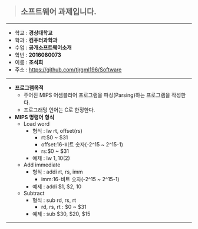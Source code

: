 > ## 소프트웨어 과제입니다.  
------------------------  
* 학교 : **경상대학교**  
* 학과 : **컴퓨터과학과**  
* 수업 : **공개소프트웨어소개**  
* 학번 : **2016080073**  
* 이름 : **조석희**  
* 주소 : https://github.com/tjrgml196/Software  
------------------------
* **프로그램목적**  
  * 주어진 MIPS 어셈블리어 프로그램을 파싱(Parsing)하는 프로그램을 작성한다.  
  * 프로그래밍 언어는 C로 한정한다.  
* **MIPS 명령어 형식**  
  - Load word  
    + 형식 : lw rt, offset(rs)  
      * rt:$0 ~ $31  
      * offset:16-비트 숫자(-2^15 ~ 2^15-1)  
      * rs:$0 ~ $31  
     + 예제 : lw $1, 10($2)  
   - Add immediate  
     + 형식 : addi rt, rs, imm  
       * imm:16-비트 숫자(-2^15 ~ 2^15-1)  
     + 예제 : addi $1, $2, 10  
   - Subtract  
     + 형식 : sub rd, rs, rt
       * rd, rs, rt : $0 ~ $31  
     + 예제 : sub $30, $20, $15  
------------------------
